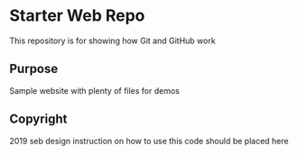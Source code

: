 # Starter Web Repo

This repository is for showing how Git and GitHub work

## Purpose

Sample website with plenty of files for demos

## Copyright
2019 seb design
instruction on how to use this code should be placed here